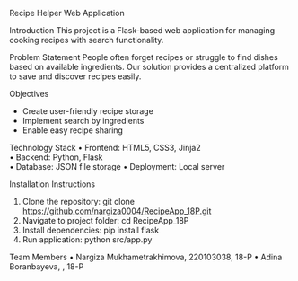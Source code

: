 Recipe Helper Web Application

Introduction
This project is a Flask-based web application for managing cooking recipes with search functionality.

Problem Statement
People often forget recipes or struggle to find dishes based on available ingredients. Our solution provides a centralized platform to save and discover recipes easily.

Objectives
- Create user-friendly recipe storage
- Implement search by ingredients
- Enable easy recipe sharing

Technology Stack
• Frontend: HTML5, CSS3, Jinja2  
• Backend: Python, Flask  
• Database: JSON file storage
• Deployment: Local server

Installation Instructions
1. Clone the repository:
git clone https://github.com/nargiza0004/RecipeApp_18P.git
2. Navigate to project folder:
cd RecipeApp_18P
3. Install dependencies:
pip install flask
4. Run application:
python src/app.py

Team Members
• Nargiza Mukhametrakhimova, 220103038, 18-P
• Adina Boranbayeva, , 18-P
